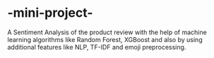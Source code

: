 # -mini-project-
A Sentiment Analysis of the product review with the help of machine learning algorithms like Random Forest, XGBoost and also by using additional features like NLP, TF-IDF and emoji preprocessing.
